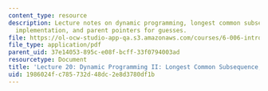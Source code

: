 ```yaml
---
content_type: resource
description: Lecture notes on dynamic programming, longest common subsequence, bottom-up
  implementation, and parent pointers for guesses.
file: https://ol-ocw-studio-app-qa.s3.amazonaws.com/courses/6-006-introduction-to-algorithms-spring-2008/1986024fc785732d48dc2e8d3780df1b_lec20.pdf
file_type: application/pdf
parent_uid: 37e14053-895c-e08f-bcff-33f0794003ad
resourcetype: Document
title: 'Lecture 20: Dynamic Programming II: Longest Common Subsequence, Parent Pointers'
uid: 1986024f-c785-732d-48dc-2e8d3780df1b
---
```

